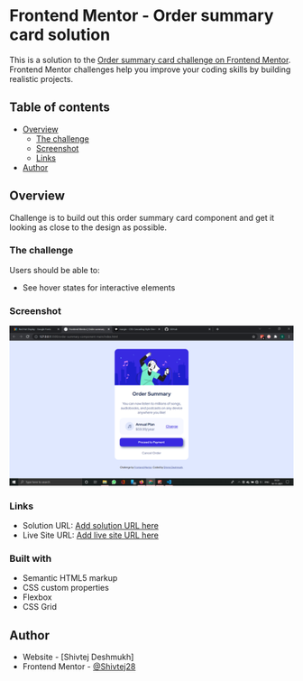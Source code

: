 # Frontend Mentor - Order summary card solution

This is a solution to the [Order summary card challenge on Frontend Mentor](https://www.frontendmentor.io/challenges/order-summary-component-QlPmajDUj). Frontend Mentor challenges help you improve your coding skills by building realistic projects. 

## Table of contents

- [Overview](#overview)
  - [The challenge](#the-challenge)
  - [Screenshot](#screenshot)
  - [Links](#links)
- [Author](#author)

## Overview
Challenge is to build out this order summary card component and get it looking as close to the design as possible.


### The challenge

Users should be able to:

- See hover states for interactive elements

### Screenshot

![](./screenshots/s1.png)

### Links

- Solution URL: [Add solution URL here](https://your-solution-url.com)
- Live Site URL: [Add live site URL here](https://your-live-site-url.com)


### Built with

- Semantic HTML5 markup
- CSS custom properties
- Flexbox
- CSS Grid

## Author

- Website - [Shivtej Deshmukh]
- Frontend Mentor - [@Shivtej28](https://www.frontendmentor.io/profile/Shivtej28)


